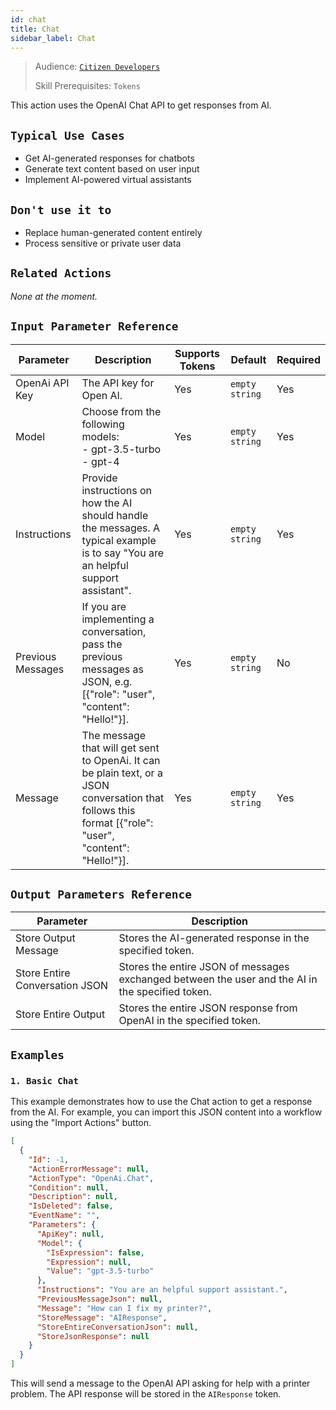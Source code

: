 ```yaml
---
id: chat
title: Chat
sidebar_label: Chat
---
```


> Audience: [`Citizen Developers`](audience.md#developers)
>
> Skill Prerequisites: `Tokens`

This action uses the OpenAI Chat API to get responses from AI.

## `Typical Use Cases`

- Get AI-generated responses for chatbots
- Generate text content based on user input
- Implement AI-powered virtual assistants

## `Don't use it to`

- Replace human-generated content entirely
- Process sensitive or private user data

## `Related Actions`

_None at the moment._

## `Input Parameter Reference`

| Parameter              | Description                                                  | Supports Tokens | Default        | Required |
| ---------------------- | ------------------------------------------------------------ | --------------- | -------------- | -------- |
| OpenAi API Key         | The API key for Open AI.                                     | Yes             | `empty string` | Yes      |
| Model                  | Choose from the following models: <br/> - gpt-3.5-turbo <br/> - gpt-4 | Yes             | `empty string` | Yes      |
| Instructions           | Provide instructions on how the AI should handle the messages. A typical example is to say "You are an helpful support assistant". | Yes             | `empty string` | Yes      |
| Previous Messages      | If you are implementing a conversation, pass the previous messages as JSON, e.g. [{"role": "user", "content": "Hello!"}]. | Yes             | `empty string` | No       |
| Message                | The message that will get sent to OpenAi. It can be plain text, or a JSON conversation that follows this format [{"role": "user", "content": "Hello!"}]. | Yes             | `empty string` | Yes      |


## `Output Parameters Reference`

| Parameter                   | Description                                                  |
| --------------------------- | ------------------------------------------------------------ |
| Store Output Message        | Stores the AI-generated response in the specified token.    |
| Store Entire Conversation JSON | Stores the entire JSON of messages exchanged between the user and the AI in the specified token. |
| Store Entire Output         | Stores the entire JSON response from OpenAI in the specified token. |

## `Examples`

### `1. Basic Chat`

This example demonstrates how to use the Chat action to get a response from the AI.  For example, you can import this JSON content into a workflow using the "Import Actions" button.

```json
[
  {
    "Id": -1,
    "ActionErrorMessage": null,
    "ActionType": "OpenAi.Chat",
    "Condition": null,
    "Description": null,
    "IsDeleted": false,
    "EventName": "",
    "Parameters": {
      "ApiKey": null,
      "Model": {
        "IsExpression": false,
        "Expression": null,
        "Value": "gpt-3.5-turbo"
      },
      "Instructions": "You are an helpful support assistant.",
      "PreviousMessageJson": null,
      "Message": "How can I fix my printer?",
      "StoreMessage": "AIResponse",
      "StoreEntireConversationJson": null,
      "StoreJsonResponse": null
    }
  }
]
```

This will send a message to the OpenAI API asking for help with a printer problem. The API response will be stored in the `AIResponse` token.